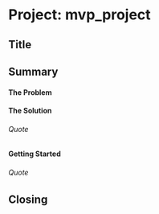 # Project: mvp_project #
 
## Title ##
> 

## Summary ##
  > 

#### The Problem ####
  > 

#### The Solution ####
  > 

###### Quote ######
  > 

#### Getting Started ####
  > 

###### Quote ######
  > 

## Closing ##
  > 
